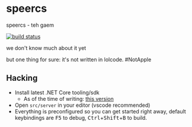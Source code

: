 # speercs

speercs - teh gaem

[![build status](https://gitlab.com/CookieEaters/speercs/badges/master/build.svg)](https://gitlab.com/CookieEaters/speercs/commits/master)

we don't know much about it yet

but one thing for sure: it's not written in lolcode. #NotApple

## Hacking

- Install latest .NET Core tooling/sdk
  - As of the time of writing: [this version](https://github.com/dotnet/core/blob/master/release-notes/download-archives/1.1.1-download.md)
- Open `src/server` in your editor (vscode recommended)
- Everything is preconfigured so you can get started right away, default keybindings are <kbd>F5</kbd> to debug, <kbd>Ctrl</kbd>+<kbd>Shift</kbd>+<kbd>B</kbd> to build.
